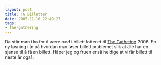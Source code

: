 ```yaml
---
layout: post
title: TG Billetter
date: 2005-12-10 22:49:27
tags: 
- the-gathering
---
```

Da står man i kø for å være med i billett lotteriet til <a href="http://gathering.org/">The Gathering</a> 2006. En ny løsning i år på hvordan man løser billett problemet slik at alle har en sjanse til å få en billett. Håper jeg og fruen er så heldige at vi får billett til neste år også.
